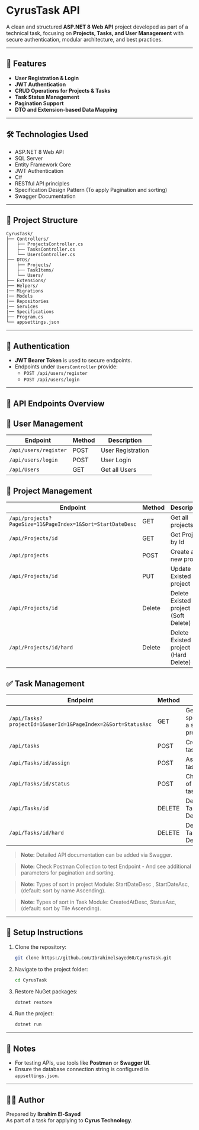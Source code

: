 
# CyrusTask API

A clean and structured **ASP.NET 8 Web API** project developed as part of a technical task, focusing on **Projects, Tasks, and User Management** with secure authentication, modular architecture, and best practices.

---

## 🚀 Features

- **User Registration & Login**
- **JWT Authentication**
- **CRUD Operations for Projects & Tasks**
- **Task Status Management**
- **Pagination Support**
- **DTO and Extension-based Data Mapping**

---

## 🛠️ Technologies Used

- ASP.NET 8 Web API
- SQL Server
- Entity Framework Core 
- JWT Authentication 
- C#
- RESTful API principles
- Specification Design Pattern (To apply Pagination and sorting)
- Swagger Documentation

---

## 📂 Project Structure

```
CyrusTask/
├── Controllers/
│   ├── ProjectsController.cs
│   ├── TasksController.cs
│   └── UsersController.cs
├── DTOs/
│   ├── Projects/
│   ├── TaskItems/
│   └── Users/
├── Extensions/
├── Helpers/
|── Migrations
|── Models
|── Repositories
|── Services
|── Specifications
├── Program.cs
└── appsettings.json
```

---

## 🔑 Authentication

- **JWT Bearer Token** is used to secure endpoints.
- Endpoints under `UsersController` provide:
  - `POST /api/users/register`
  - `POST /api/users/login`

---

## 📡 API Endpoints Overview

## 🔐 User Management

| Endpoint                                                     | Method | Description                                         |
|--------------------------------------------------------------|--------|-----------------------------------------------------|
| `/api/users/register`                                        | POST   | User Registration                                   |
| `/api/users/login`                                           | POST   | User Login                                          |
| `/api/Users`                                                 | GET    | Get all Users                                       |

## 📁 Project Management

| Endpoint                                                     | Method | Description                                         |
|--------------------------------------------------------------|--------|-----------------------------------------------------|
| `/api/projects?PageSize=11&PageIndex=1&Sort=StartDateDesc`   | GET    | Get all projects                                    |
| `/api/Projects/id`                                           | GET    | Get Project by Id                                   |
| `/api/projects`                                              | POST   | Create a new project                                |
| `/api/Projects/id`                                           | PUT    | Update Existed project                              |
| `/api/Projects/id`                                           | Delete | Delete Existed project (Soft Delete)                |
| `/api/Projects/id/hard`                                      | Delete | Delete Existed project (Hard Delete)                |

## ✅ Task Management

| Endpoint                                                     | Method | Description                                         |
|--------------------------------------------------------------|--------|-----------------------------------------------------|
| `/api/Tasks?projectId=1&userId=1&PageIndex=2&Sort=StatusAsc` | GET    | Get tasks for a specific user at a specific project |
| `/api/tasks`                                                 | POST   | Create a new task                                   |
| `/api/Tasks/id/assign`                                       | POST   | Assign/Unassign task to user                        |
| `/api/Tasks/id/status`                                       | POST   | Change status of a specific task                    |
| `/api/Tasks/id`                                              | DELETE | Delete Existed Task (Soft Delete)                   |
| `/api/Tasks/id/hard`                                         | DELETE | Delete Existed Task (Hard Delete)                   |

> **Note:** Detailed API documentation can be added via Swagger.

> **Note:** Check Postman Collection to test Endpoint - And see additional parameters for pagination and sorting.

> **Note:** Types of sort in project Module: StartDateDesc , StartDateAsc, (default: sort by name Ascending).

> **Note:** Types of sort in Task Module: CreatedAtDesc, StatusAsc, (default: sort by Tile Ascending).

---

## 🔧 Setup Instructions

1. Clone the repository:
    ```bash
    git clone https://github.com/Ibrahimelsayed60/CyrusTask.git
    ```

2. Navigate to the project folder:
    ```bash
    cd CyrusTask
    ```

3. Restore NuGet packages:
    ```bash
    dotnet restore
    ```

4. Run the project:
    ```bash
    dotnet run
    ```

---

## 📄 Notes

- For testing APIs, use tools like **Postman** or **Swagger UI**.
- Ensure the database connection string is configured in `appsettings.json`.

---

## 👨‍💻 Author

Prepared by **Ibrahim El-Sayed**  
As part of a task for applying to **Cyrus Technology**.

